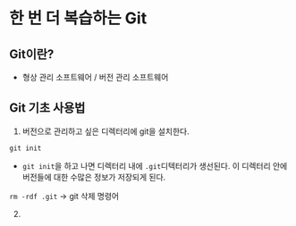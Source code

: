 # 한 번 더 복습하는 Git

## Git이란?

- 형상 관리 소프트웨어 / 버전 관리 소프트웨어

## Git 기초 사용법

1. 버전으로 관리하고 싶은 디렉터리에 git을 설치한다.

```
git init
```

- `git init`을 하고 나면 디렉터리 내에 `.git`디텍터리가 생선된다. 이 디렉터리 안에 버전들에 대한 수많은 정보가 저장되게 된다.

`rm -rdf .git` -> git 삭제 명령어

2.
